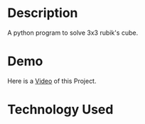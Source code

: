# Description
A python program to solve 3x3 rubik's cube.

# Demo
Here is a <a href="https://tinyurl.com/3t5sc9yk">Video</a> of this Project.

# Technology Used
